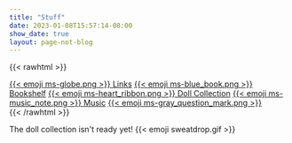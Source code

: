 ```yaml
---
title: "Stuff"
date: 2023-01-08T15:57:14-08:00
show_date: true 
layout: page-not-blog
---
```


{{< rawhtml >}}
<div id="stuff">
    <a href="/links.html">{{< emoji ms-globe.png >}} Links</a>
    <a href="/bookshelf/index.html">{{< emoji ms-blue_book.png >}} Bookshelf</a>
    <a href="#">{{< emoji ms-heart_ribbon.png >}} Doll Collection</a>
    <a href="/music/index.html">{{< emoji ms-music_note.png >}} Music</a>
    <a href="#">{{< emoji ms-gray_question_mark.png >}}</a>
</div>
{{< /rawhtml >}}

The doll collection isn't ready yet! {{< emoji sweatdrop.gif >}} 
